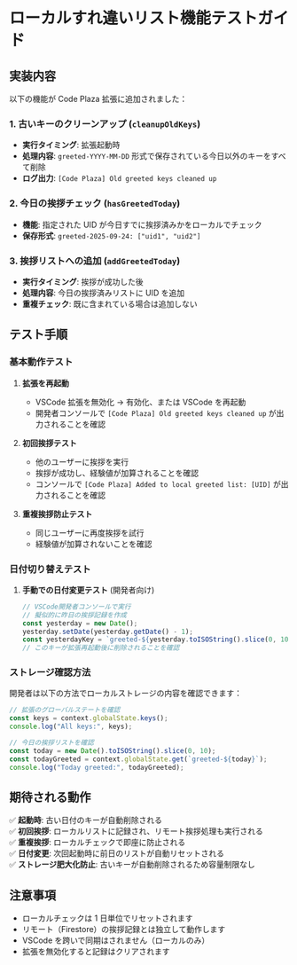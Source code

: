# ローカルすれ違いリスト機能テストガイド

## 実装内容

以下の機能が Code Plaza 拡張に追加されました：

### 1. 古いキーのクリーンアップ (`cleanupOldKeys`)

- **実行タイミング**: 拡張起動時
- **処理内容**: `greeted-YYYY-MM-DD` 形式で保存されている今日以外のキーをすべて削除
- **ログ出力**: `[Code Plaza] Old greeted keys cleaned up`

### 2. 今日の挨拶チェック (`hasGreetedToday`)

- **機能**: 指定された UID が今日すでに挨拶済みかをローカルでチェック
- **保存形式**: `greeted-2025-09-24: ["uid1", "uid2"]`

### 3. 挨拶リストへの追加 (`addGreetedToday`)

- **実行タイミング**: 挨拶が成功した後
- **処理内容**: 今日の挨拶済みリストに UID を追加
- **重複チェック**: 既に含まれている場合は追加しない

## テスト手順

### 基本動作テスト

1. **拡張を再起動**

   - VSCode 拡張を無効化 → 有効化、または VSCode を再起動
   - 開発者コンソールで `[Code Plaza] Old greeted keys cleaned up` が出力されることを確認

2. **初回挨拶テスト**

   - 他のユーザーに挨拶を実行
   - 挨拶が成功し、経験値が加算されることを確認
   - コンソールで `[Code Plaza] Added to local greeted list: [UID]` が出力されることを確認

3. **重複挨拶防止テスト**
   - 同じユーザーに再度挨拶を試行
   - 経験値が加算されないことを確認

### 日付切り替えテスト

1. **手動での日付変更テスト** (開発者向け)
   ```javascript
   // VSCode開発者コンソールで実行
   // 擬似的に昨日の挨拶記録を作成
   const yesterday = new Date();
   yesterday.setDate(yesterday.getDate() - 1);
   const yesterdayKey = `greeted-${yesterday.toISOString().slice(0, 10)}`;
   // このキーが拡張再起動後に削除されることを確認
   ```

### ストレージ確認方法

開発者は以下の方法でローカルストレージの内容を確認できます：

```javascript
// 拡張のグローバルステートを確認
const keys = context.globalState.keys();
console.log("All keys:", keys);

// 今日の挨拶リストを確認
const today = new Date().toISOString().slice(0, 10);
const todayGreeted = context.globalState.get(`greeted-${today}`);
console.log("Today greeted:", todayGreeted);
```

## 期待される動作

✅ **起動時**: 古い日付のキーが自動削除される  
✅ **初回挨拶**: ローカルリストに記録され、リモート挨拶処理も実行される  
✅ **重複挨拶**: ローカルチェックで即座に防止される  
✅ **日付変更**: 次回起動時に前日のリストが自動リセットされる  
✅ **ストレージ肥大化防止**: 古いキーが自動削除されるため容量制限なし

## 注意事項

- ローカルチェックは 1 日単位でリセットされます
- リモート（Firestore）の挨拶記録とは独立して動作します
- VSCode を跨いで同期はされません（ローカルのみ）
- 拡張を無効化すると記録はクリアされます

